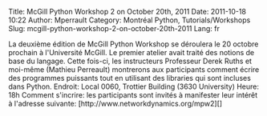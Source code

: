 Title: McGill Python Workshop 2 on October 20th, 2011
Date: 2011-10-18 10:22
Author: Mperrault
Category: Montréal Python, Tutorials/Workshops
Slug: mcgill-python-workshop-2-on-october-20th-2011
Lang: fr

<div>
La deuxième édition de McGill Python Workshop se déroulera le 20 octobre
prochain à l'Université McGill. Le premier atelier avait traité des
notions de base du langage. Cette fois-ci, les instructeurs Professeur
Derek Ruths et moi-même (Mathieu Perreault) montrerons aux participants
comment écrire des programmes puissants tout en utilisant des libraries
qui sont incluses dans Python. Endroit: Local 0060, Trottier Building
(3630 University) Heure: 18h Comment s'incrire: les participants sont
invités à manifester leur intérêt à l'adresse
suivante: [http://www.networkdynamics.org/mpw2][]
</div>

  [http://www.networkdynamics.org/mpw2]: http://www.networkdynamics.org/mpw2
